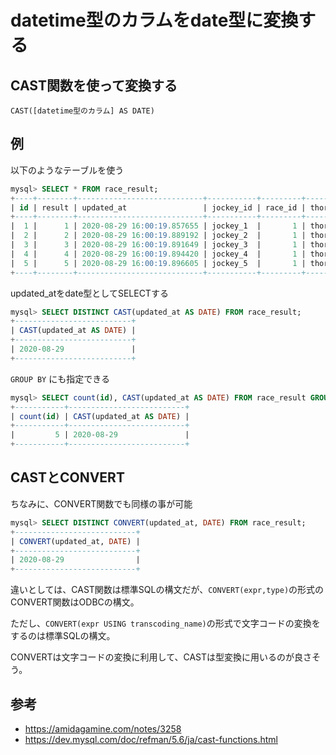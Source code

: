 # datetime型のカラムをdate型に変換する

## CAST関数を使って変換する

`CAST([datetime型のカラム] AS DATE)`

## 例

以下のようなテーブルを使う

```sql
mysql> SELECT * FROM race_result;
+----+--------+----------------------------+-----------+---------+-----------------+
| id | result | updated_at                 | jockey_id | race_id | thoroughbred_id |
+----+--------+----------------------------+-----------+---------+-----------------+
|  1 |      1 | 2020-08-29 16:00:19.857655 | jockey_1  |       1 | thoroughbred_1  |
|  2 |      2 | 2020-08-29 16:00:19.889192 | jockey_2  |       1 | thoroughbred_2  |
|  3 |      3 | 2020-08-29 16:00:19.891649 | jockey_3  |       1 | thoroughbred_3  |
|  4 |      4 | 2020-08-29 16:00:19.894420 | jockey_4  |       1 | thoroughbred_4  |
|  5 |      5 | 2020-08-29 16:00:19.896605 | jockey_5  |       1 | thoroughbred_5  |
+----+--------+----------------------------+-----------+---------+-----------------+
```

updated_atをdate型としてSELECTする

```sql
mysql> SELECT DISTINCT CAST(updated_at AS DATE) FROM race_result;
+--------------------------+
| CAST(updated_at AS DATE) |
+--------------------------+
| 2020-08-29               |
+--------------------------+
```

`GROUP BY` にも指定できる

```sql
mysql> SELECT count(id), CAST(updated_at AS DATE) FROM race_result GROUP BY CAST(updated_at AS DATE);
+-----------+--------------------------+
| count(id) | CAST(updated_at AS DATE) |
+-----------+--------------------------+
|         5 | 2020-08-29               |
+-----------+--------------------------+
```

## CASTとCONVERT

ちなみに、CONVERT関数でも同様の事が可能

```sql
mysql> SELECT DISTINCT CONVERT(updated_at, DATE) FROM race_result;
+---------------------------+
| CONVERT(updated_at, DATE) |
+---------------------------+
| 2020-08-29                |
+---------------------------+
```

違いとしては、CAST関数は標準SQLの構文だが、`CONVERT(expr,type)`の形式のCONVERT関数はODBCの構文。

ただし、`CONVERT(expr USING transcoding_name)`の形式で文字コードの変換をするのは標準SQLの構文。

CONVERTは文字コードの変換に利用して、CASTは型変換に用いるのが良さそう。

## 参考

- <https://amidagamine.com/notes/3258>
- <https://dev.mysql.com/doc/refman/5.6/ja/cast-functions.html>
